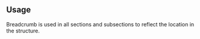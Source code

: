 ## Usage
Breadcrumb is used in all sections and subsections to reflect the location in the structure.
